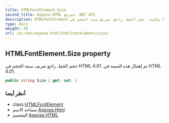 ```yaml
---
title: HTMLFontElement.Size
second_title: Aspose.HTML لمرجع .NET API
description: HTMLFontElement ملكية. حجم الخط. راجع تعريف سمة الحجم في HTML 4.01. تم إهمال هذه السمة في HTML 4.01.
type: docs
weight: 30
url: /ar/net/aspose.html/htmlfontelement/size/
---
```

## HTMLFontElement.Size property

حجم الخط. راجع تعريف سمة الحجم في HTML 4.01. تم إهمال هذه السمة في HTML 4.01.

```csharp
public string Size { get; set; }
```

### أنظر أيضا

* class [HTMLFontElement](../)
* مساحة الاسم [Aspose.Html](../../htmlfontelement/)
* المجسم [Aspose.HTML](../../../)



